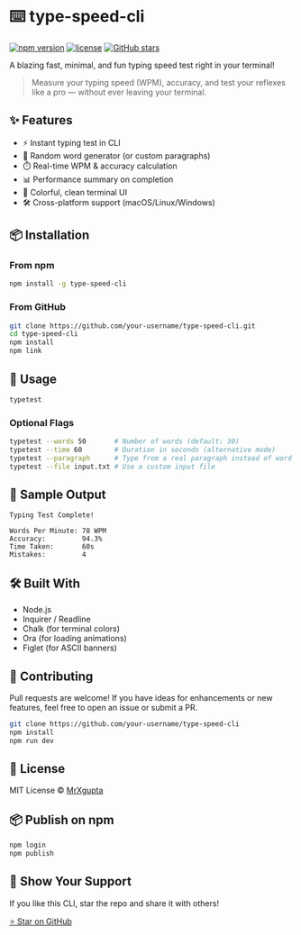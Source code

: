 # ⌨️ type-speed-cli

[![npm version](https://img.shields.io/npm/v/type-speed-cli.svg)](https://www.npmjs.com/package/type-speed-cli)
[![license](https://img.shields.io/npm/l/type-speed-cli.svg)](./LICENSE)
[![GitHub stars](https://img.shields.io/github/stars/MrXgupta/type-speed-cli?style=social)](https://github.com/MrXgupta/type-speed-cli)

A blazing fast, minimal, and fun typing speed test right in your terminal!

> Measure your typing speed (WPM), accuracy, and test your reflexes like a pro — without ever leaving your terminal.

## ✨ Features

- ⚡ Instant typing test in CLI  
- 🧠 Random word generator (or custom paragraphs)  
- ⏱️ Real-time WPM & accuracy calculation  
- 📊 Performance summary on completion  
- 🎨 Colorful, clean terminal UI  
- 🛠️ Cross-platform support (macOS/Linux/Windows)

## 📦 Installation

### From npm

```bash
npm install -g type-speed-cli
```

### From GitHub

```bash
git clone https://github.com/your-username/type-speed-cli.git
cd type-speed-cli
npm install
npm link
```

## 🚀 Usage

```bash
typetest
```

### Optional Flags

```bash
typetest --words 50       # Number of words (default: 30)
typetest --time 60        # Duration in seconds (alternative mode)
typetest --paragraph      # Type from a real paragraph instead of word list
typetest --file input.txt # Use a custom input file
```


## 🧩 Sample Output

```
Typing Test Complete!

Words Per Minute: 78 WPM
Accuracy:         94.3%
Time Taken:       60s
Mistakes:         4
```

## 🛠️ Built With

- Node.js  
- Inquirer / Readline  
- Chalk (for terminal colors)  
- Ora (for loading animations)  
- Figlet (for ASCII banners)

## 🤝 Contributing

Pull requests are welcome! If you have ideas for enhancements or new features, feel free to open an issue or submit a PR.

```bash
git clone https://github.com/your-username/type-speed-cli
npm install
npm run dev
```

## 📄 License

MIT License © [MrXgupta](https://github.com/MrXgupta)

## 📦 Publish on npm

```bash
npm login
npm publish
```

## 🌟 Show Your Support

If you like this CLI, star the repo and share it with others!

[⭐ Star on GitHub](https://github.com/MrXgupta/type-speed-cli)
